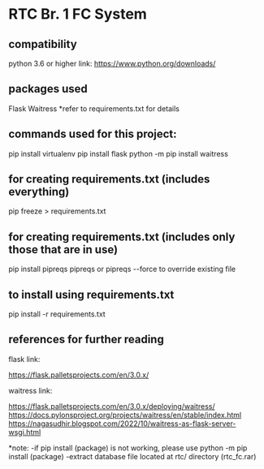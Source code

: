 # RTC Br. 1 FC System

## compatibility
python 3.6 or higher
link: https://www.python.org/downloads/

## packages used
Flask
Waitress
*refer to requirements.txt for details

## commands used for this project:
pip install virtualenv
pip install flask
python -m pip install waitress

## for creating requirements.txt (includes everything)
pip freeze > requirements.txt

## for creating requirements.txt (includes only those that are in use)
pip install pipreqs
pipreqs or pipreqs --force to override existing file

## to install using requirements.txt
pip install -r requirements.txt

## references for further reading
flask link: 

https://flask.palletsprojects.com/en/3.0.x/

waitress link:

https://flask.palletsprojects.com/en/3.0.x/deploying/waitress/
https://docs.pylonsproject.org/projects/waitress/en/stable/index.html
https://nagasudhir.blogspot.com/2022/10/waitress-as-flask-server-wsgi.html

*note:
-if pip install (package) is not working, please use python -m pip install (package)
-extract database file located at rtc/ directory (rtc_fc.rar)